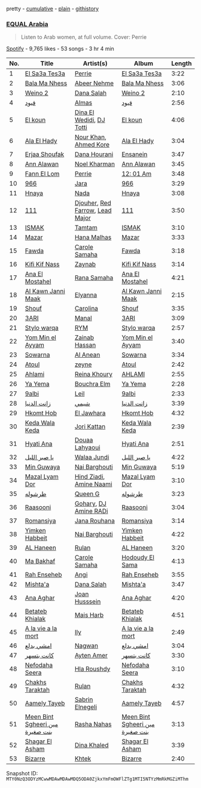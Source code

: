 pretty - [cumulative](/playlists/cumulative/37i9dQZF1DXbgtqUuhUMh3.md) - [plain](/playlists/plain/37i9dQZF1DXbgtqUuhUMh3) - [githistory](https://github.githistory.xyz/mackorone/spotify-playlist-archive/blob/main/playlists/plain/37i9dQZF1DXbgtqUuhUMh3)

### [EQUAL Arabia ](https://open.spotify.com/playlist/37i9dQZF1DXbgtqUuhUMh3)

> Listen to Arab women, at full volume\. Cover: Perrie

[Spotify](https://open.spotify.com/user/spotify) - 9,765 likes - 53 songs - 3 hr 4 min

| No. | Title | Artist(s) | Album | Length |
|---|---|---|---|---|
| 1 | [El Sa3a Tes3a](https://open.spotify.com/track/1M7N6cJY42AXOhpRwKzUFU) | [Perrie](https://open.spotify.com/artist/63S7oUGviUcivzyqrmiy78) | [El Sa3a Tes3a](https://open.spotify.com/album/1GJZhqPPsieEHz7nLKW17G) | 3:22 |
| 2 | [Bala Ma Nhess](https://open.spotify.com/track/0CSVpG8z1Env2B7P3nVHSc) | [Abeer Nehme](https://open.spotify.com/artist/22VZmipYTMSoNzvBaWkVwF) | [Bala Ma Nhess](https://open.spotify.com/album/6cGIrKJCPg2YKoeZ6mYtKz) | 3:06 |
| 3 | [Weino 2](https://open.spotify.com/track/25v0ao9Pk1RMagxyVCbJNZ) | [Dana Salah](https://open.spotify.com/artist/7nQVHZnQGjMyc1HSOQW7GZ) | [Weino 2](https://open.spotify.com/album/5UWBb35l9fnUGCAeFJqYB7) | 2:10 |
| 4 | [قيود](https://open.spotify.com/track/3jaY0nkYO9qFBjA4XNEZtI) | [Almas](https://open.spotify.com/artist/3HctDes7HXVEnK9uuejru0) | [قيود](https://open.spotify.com/album/3ipg4bP7o5IWZP44gtWX0W) | 2:56 |
| 5 | [El koun](https://open.spotify.com/track/6tBhitRgOcmxOjjBHNpep6) | [Dina El Wedidi](https://open.spotify.com/artist/4dejJ4Gg0YVjWRUdfpF3yA), [DJ Totti](https://open.spotify.com/artist/6sm3nTKVNrdKN3iAo73oda) | [El koun](https://open.spotify.com/album/6kwQCrZIz01woHNniUtNua) | 4:06 |
| 6 | [Ala El Hady](https://open.spotify.com/track/2wdjKsBwJikP1TPNhKuyyo) | [Nour Khan](https://open.spotify.com/artist/2xI0X8RCZHFCbtBlNJsZzs), [Ahmed Kore](https://open.spotify.com/artist/7qqYaSjNjs4rUmtrgAqIpI) | [Ala El Hady](https://open.spotify.com/album/6riYimL3CYEpHcq8k8Agla) | 3:04 |
| 7 | [Erjaa Shoufak](https://open.spotify.com/track/1b7XaGjQ8dGQMP4sVuOgHO) | [Dana Hourani](https://open.spotify.com/artist/15hYqWGQsqwtFi7FgLE4i6) | [Ensanein](https://open.spotify.com/album/38MJVqssjkHcmUZKM9ERUt) | 3:47 |
| 8 | [Ann Alawan](https://open.spotify.com/track/2xVKEPd40xSs0LJbr6SNYa) | [Noel Kharman](https://open.spotify.com/artist/76G2QPGz4HBmhn0D3vr9UL) | [Ann Alawan](https://open.spotify.com/album/6COdyb4CSsqAvdvQGcOPMg) | 3:45 |
| 9 | [Fann El Lom](https://open.spotify.com/track/0XUEmwVAJWrPce0maZBS1l) | [Perrie](https://open.spotify.com/artist/63S7oUGviUcivzyqrmiy78) | [12: 01 Am](https://open.spotify.com/album/5AEVgtgp1hDAqaJ0v01BZX) | 3:48 |
| 10 | [966](https://open.spotify.com/track/3PflE6uFFthNWVo0kgLUdX) | [Jara](https://open.spotify.com/artist/4zr0ZwGKQPCPVGNOEAQ52U) | [966](https://open.spotify.com/album/2ktaCKF0w3JBw3De5yzbq0) | 3:29 |
| 11 | [Hnaya](https://open.spotify.com/track/37fxraGklh1llULoyhcFCz) | [Nada](https://open.spotify.com/artist/4SQSwL1HBTwXTLM7F1fj3G) | [Hnaya](https://open.spotify.com/album/6gAe8rYARE5foXpzmhT30U) | 3:08 |
| 12 | [111](https://open.spotify.com/track/3awqYya8UX0SwGL6bnuLdL) | [Djouher](https://open.spotify.com/artist/75opyvDai90a20RL9VSa7D), [Red Farrow](https://open.spotify.com/artist/38jIIsC2d3Waiv8LovBEQ8), [Lead Major](https://open.spotify.com/artist/0HePV5MBPoi502FIKslcBO) | [111](https://open.spotify.com/album/2hntq8BeyRXcd87uEmxaqD) | 3:50 |
| 13 | [ISMAK](https://open.spotify.com/track/43VNzrxl9c8l3BHbzLHQTY) | [Tamtam](https://open.spotify.com/artist/0L8dLj3QGxHctqkzapPfio) | [ISMAK](https://open.spotify.com/album/1yLtoNHRhnWC0LN8b04gjp) | 3:10 |
| 14 | [Mazar](https://open.spotify.com/track/7eImI2kX2WQWqp1fJACLCP) | [Hana Malhas](https://open.spotify.com/artist/0EQjOxeqpT2ebzA1NvT9Cu) | [Mazar](https://open.spotify.com/album/5zVetj7wtk6lVU0KcZhuXn) | 3:33 |
| 15 | [Fawda](https://open.spotify.com/track/3arw0QpzjtfvrwyXGAd5Ax) | [Carole Samaha](https://open.spotify.com/artist/0CSSBwiYmYF569NxdQedQ3) | [Fawda](https://open.spotify.com/album/5Fob6Veclpqwcp28gUXneD) | 3:18 |
| 16 | [Kifi Kif Nass](https://open.spotify.com/track/3OGzKIGRrtnKWWYOBnretT) | [Zaynab](https://open.spotify.com/artist/392PzXdHwMWrN2PArb8aJu) | [Kifi Kif Nass](https://open.spotify.com/album/0d5CtbaLEpJTDHjJ106V9m) | 3:14 |
| 17 | [Ana El Mostahel](https://open.spotify.com/track/4lYozOwaI7qe9clHySo8UN) | [Rana Samaha](https://open.spotify.com/artist/2uDFLyBdrEahDgvR0KEMUW) | [Ana El Mostahel](https://open.spotify.com/album/7BmITE5PHY7SF8bblQWfQg) | 4:21 |
| 18 | [Al Kawn Janni Maak](https://open.spotify.com/track/0s6Vv5wPxRCsrBMjTSyrcg) | [Elyanna](https://open.spotify.com/artist/0jIWKlfmD4Ew7HeVVrq03g) | [Al Kawn Janni Maak](https://open.spotify.com/album/5WfAjtVWyItvqpfEYfoZIG) | 2:15 |
| 19 | [Shouf](https://open.spotify.com/track/7tueI4qZOssFDf61SNzdzy) | [Carolina](https://open.spotify.com/artist/2KEfH0Gjg8JWPhupvIJi5N) | [Shouf](https://open.spotify.com/album/0in4kb6hakIBhYUlAgoHDB) | 3:35 |
| 20 | [3ARI](https://open.spotify.com/track/4lyUy5RvVYTQAYWOGcehGA) | [Manal](https://open.spotify.com/artist/7yK3vix9XmeNwPDmjGs78F) | [3ARI](https://open.spotify.com/album/0bOC0hLjsOTpfKEkWrNEFv) | 3:09 |
| 21 | [Stylo warqa](https://open.spotify.com/track/4H0oUwMaA4iFVZtl4YR4Jj) | [RYM](https://open.spotify.com/artist/2vC9iXUwT0wCCbsz4jBiOc) | [Stylo warqa](https://open.spotify.com/album/1pHIJnUoWiYGVwV2PAn8Oc) | 2:57 |
| 22 | [Yom Min el Ayyam](https://open.spotify.com/track/2KDcnJ2ooNZUIHiHTnWE2b) | [Zainab Hassan](https://open.spotify.com/artist/0WhuydXuCatjNCoMjab4M7) | [Yom Min el Ayyam](https://open.spotify.com/album/5rOBlOyJbFnhAsu2BhcQc9) | 3:40 |
| 23 | [Sowarna](https://open.spotify.com/track/5aMf5XddEvzeC1m88J6x4v) | [Al Anean](https://open.spotify.com/artist/4OGe22HHsE2RKyb710cHI3) | [Sowarna](https://open.spotify.com/album/3K3l4mS2yhPMaKkNbsAgpn) | 3:34 |
| 24 | [Atoul](https://open.spotify.com/track/2nxNsJ9Lve8edydwY8oL5b) | [zeyne](https://open.spotify.com/artist/4yuZxu7joQOFtplpMAsxlf) | [Atoul](https://open.spotify.com/album/7uR9bmwan77bo430VOvIzX) | 2:42 |
| 25 | [Ahlami](https://open.spotify.com/track/0lhh2VQofi8UCkXB9mPpsq) | [Reina Khoury](https://open.spotify.com/artist/1YsXYbFPDHJlPToN7Jj1Pq) | [AHLAMI](https://open.spotify.com/album/06U0lUuJCrHrgfs1v6bLAW) | 2:55 |
| 26 | [Ya Yema](https://open.spotify.com/track/0yhfnQQXbiBPAfPHGRBLfM) | [Bouchra Elm](https://open.spotify.com/artist/2JeWGigve92LrpLG6UfEwd) | [Ya Yema](https://open.spotify.com/album/6ncyf9iCc3h3gvtPmvmPbd) | 2:28 |
| 27 | [9albi](https://open.spotify.com/track/2YqWNr0yAGkQSb7hfUl4ds) | [Leil](https://open.spotify.com/artist/1qSYFEqGFLFOACQJqebin3) | [9albi](https://open.spotify.com/album/4LYxM2TBsO7lXdoagMDLTp) | 2:33 |
| 28 | [زانت الدنيا](https://open.spotify.com/track/5EzRuKGJH0mbsN6v8Fnv9I) | [شيمي](https://open.spotify.com/artist/6x8vq4QX1MQjqasHWpMWhw) | [زانت الدنيا](https://open.spotify.com/album/1LR4dAWfgxCfo15VonGAmO) | 3:39 |
| 29 | [Hkomt Hob](https://open.spotify.com/track/5hWczJhh8ERWxNHert1egA) | [El Jawhara](https://open.spotify.com/artist/2k5Q8DihfnjhLXPUej8A5l) | [Hkomt Hob](https://open.spotify.com/album/1hlvdo7MrHcC1LImgvNOPX) | 4:32 |
| 30 | [Keda Wala Keda](https://open.spotify.com/track/5jpNJTb9XKt6WVxEQfKLYK) | [Jori Kattan](https://open.spotify.com/artist/3auQGROryTRCO2rgjeyGHD) | [Keda Wala Keda](https://open.spotify.com/album/3tr3MAqqpmGfYA69xfVIRb) | 2:39 |
| 31 | [Hyati Ana](https://open.spotify.com/track/0UvW5kLHvjzN4YsHGM0oai) | [Douaa Lahyaoui](https://open.spotify.com/artist/3kd62SrugthLOzen7XmzG6) | [Hyati Ana](https://open.spotify.com/album/3ATnydBE42x10NtDiXe4mt) | 2:51 |
| 32 | [يا صبر الليل](https://open.spotify.com/track/4HUyAHEUantmDNuAl6puVy) | [Walaa Jundi](https://open.spotify.com/artist/1gyhxMT4OsXujzd3pcgdR5) | [يا صبر الليل](https://open.spotify.com/album/1eJTKJZZ8DwHTS2bB9aphX) | 4:22 |
| 33 | [Min Guwaya](https://open.spotify.com/track/3Zr5VsID6eHTTg1zBpXUI5) | [Nai Barghouti](https://open.spotify.com/artist/78XHgIjAv0tqb9hVRUsifg) | [Min Guwaya](https://open.spotify.com/album/0FV7LG1eR1pOt9srFxHCzH) | 5:19 |
| 34 | [Mazal Lyam Dor](https://open.spotify.com/track/7CVP5B3WQKuYF067pfwE6F) | [Hind Ziadi](https://open.spotify.com/artist/0jGwvpxtkFVxvk9XGunXuK), [Amine Naami](https://open.spotify.com/artist/1yKmMBiUav7nXjk8hbXXtH) | [Mazal Lyam Dor](https://open.spotify.com/album/1Yz1iL8qriZ4uvdLWAuBck) | 3:10 |
| 35 | [طرشوله](https://open.spotify.com/track/6zKRAoVTjxGaXYxUdSTUHB) | [Queen G](https://open.spotify.com/artist/6rrCiJnPcTKkALHfG8bpAi) | [طرشوله](https://open.spotify.com/album/16AZzaSG6aSQJJRraYZ1tH) | 3:23 |
| 36 | [Raasooni](https://open.spotify.com/track/341G3Sw0NL7iSRHjXeAeLe) | [Gohary](https://open.spotify.com/artist/0YGskdvcglrOoyXsGbixRn), [DJ Amine RADi](https://open.spotify.com/artist/7A1PBt6pqbu0Gg1EHXrQrW) | [Raasooni](https://open.spotify.com/album/2n5ZvZaVHi4PytItwD5BFR) | 3:04 |
| 37 | [Romansiya](https://open.spotify.com/track/6N9pppnJ6R4ctOAf2XRxg6) | [Jana Rouhana](https://open.spotify.com/artist/6AhEmp51A77u9mhS2NQfkn) | [Romansiya](https://open.spotify.com/album/2QVGKT995oqS7roo29KHza) | 3:14 |
| 38 | [Yimken Habbeit](https://open.spotify.com/track/76nBJMgYcFtsKE0XcJsBRU) | [Nai Barghouti](https://open.spotify.com/artist/78XHgIjAv0tqb9hVRUsifg) | [Yimken Habbeit](https://open.spotify.com/album/0XSgYexDXczW9KcugAcaUC) | 4:22 |
| 39 | [AL Haneen](https://open.spotify.com/track/4QFao7PN5C3uGmfyaWs3Dw) | [Rulan](https://open.spotify.com/artist/2zyMGZUVbCHsh2LnkDF4ex) | [AL Haneen](https://open.spotify.com/album/2yN7VTziuoXyPuqy0HONX2) | 3:20 |
| 40 | [Ma Bakhaf](https://open.spotify.com/track/2N6MGx1CRx78o9LG7pAjdS) | [Carole Samaha](https://open.spotify.com/artist/0CSSBwiYmYF569NxdQedQ3) | [Hodoudy El Sama](https://open.spotify.com/album/6KQqCpl7h42T79RHGUk2sd) | 4:13 |
| 41 | [Rah Enseheb](https://open.spotify.com/track/6Oza7GHux6YY8kRInFrM0Y) | [Angi](https://open.spotify.com/artist/4sCkRNGvfn7dtQYu3sH4Gl) | [Rah Enseheb](https://open.spotify.com/album/6yS8WJGl53PuZBFYrtLobb) | 3:55 |
| 42 | [Mishta'a](https://open.spotify.com/track/4w2hGIB38EBnf4l0y8Y1UE) | [Dana Salah](https://open.spotify.com/artist/7nQVHZnQGjMyc1HSOQW7GZ) | [Mishta'a](https://open.spotify.com/album/2JX4flVTuPELhry4HCPu1I) | 3:47 |
| 43 | [Ana Aghar](https://open.spotify.com/track/4RIYFfuJ80QpWaufFwDrl2) | [Joan Husssein](https://open.spotify.com/artist/35hdPES6rNnAfwx4b2Tze7) | [Ana Aghar](https://open.spotify.com/album/6kkhEalG1bDhUpVkZxwB6v) | 4:20 |
| 44 | [Betateb Khialak](https://open.spotify.com/track/0YiPfcpDYfPfQ3mTgATAtj) | [Mais Harb](https://open.spotify.com/artist/4QanuerHBNrfWoC9x0ojk5) | [Betateb Khialak](https://open.spotify.com/album/1ErPBre7sIpdaVPLJgpuUq) | 4:51 |
| 45 | [A la vie a la mort](https://open.spotify.com/track/0vuc98OKwnmkAlbWuVqxzS) | [Ily](https://open.spotify.com/artist/5GKXGt2OyYH2Lw5GpPM8fa) | [A la vie a la mort](https://open.spotify.com/album/77wvNtDg6gy715Cm8CKaiP) | 2:49 |
| 46 | [امشي بدلع](https://open.spotify.com/track/1HPF3InztTmXGe2QeDnUAv) | [Nagwan](https://open.spotify.com/artist/6PBrwzHpDQDtenQ0SZo6ou) | [امشي بدلع](https://open.spotify.com/album/5ncFtjqyg2hY9Lzv9ktlrp) | 3:04 |
| 47 | [كانت بتسهر](https://open.spotify.com/track/6i2yw9dhF9GPevIJxD3ewR) | [Ayten Amer](https://open.spotify.com/artist/3bUeg0maVIE0EnHJcsfyZE) | [كانت بتسهر](https://open.spotify.com/album/33Rdd2BXryUUBUrrcAcJMY) | 3:30 |
| 48 | [Nefodaha Seera](https://open.spotify.com/track/1MPi1UhG5kOwuuBtuhGWwj) | [Hla Roushdy](https://open.spotify.com/artist/7DAWcw9PdXb5IM1g7G8JzX) | [Nefodaha Seera](https://open.spotify.com/album/5zfS9qNEixg0dE4s8Wsfa3) | 3:10 |
| 49 | [Chakhs Taraktah](https://open.spotify.com/track/7qnpqHdclXCDhWvNHepCQI) | [Rulan](https://open.spotify.com/artist/2zyMGZUVbCHsh2LnkDF4ex) | [Chakhs Taraktah](https://open.spotify.com/album/11RTGKtmWUTH2uNaftoOaU) | 4:32 |
| 50 | [Aamely Tayeb](https://open.spotify.com/track/18V3oQg7lBAqE0hV8jXiXe) | [Sabrin Elnegeli](https://open.spotify.com/artist/5QT2O4qD3uddGRJzTNMhVR) | [Aamely Tayeb](https://open.spotify.com/album/3LdfE3ksFJBHxA9LxphUGk) | 4:57 |
| 51 | [Meen Bint Sgheeri مين بنت صغيرة](https://open.spotify.com/track/0NdTGMo7HIf4tjFCT0vHVh) | [Rasha Nahas](https://open.spotify.com/artist/6kA597KeEKoghJHvQ92RYO) | [Meen Bint Sgheeri مين بنت صغيرة](https://open.spotify.com/album/5VXW37C2muaHyfgQXQqXu2) | 3:13 |
| 52 | [Shagar El Asham](https://open.spotify.com/track/5qG6crR9QExjJpQg01QNsD) | [Dina Khaled](https://open.spotify.com/artist/5weThTvXRsX5RluYBowMJ1) | [Shagar El Asham](https://open.spotify.com/album/3a3xSHjfxecV8gzyzMxRVA) | 3:39 |
| 53 | [Bizarre](https://open.spotify.com/track/6zJG8UTvuDriFYafUqtgCb) | [Khtek](https://open.spotify.com/artist/5l9OXfeq4VgBHZZWmkJrvN) | [Bizarre](https://open.spotify.com/album/5oZZs5za3HpoShBuu0gU9n) | 2:40 |

Snapshot ID: `MTY0NzQ3ODYzMCwwMDAwMDAwMDQ5ODA0ZjkxYmFmOWFlZTg1MTI5NTYzMmRkMGZiMThm`